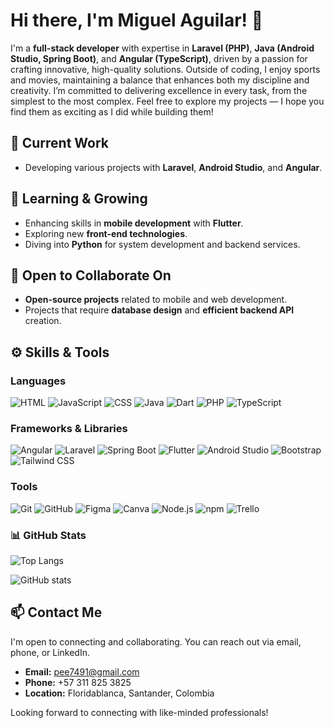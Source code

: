 # Hi there, I'm Miguel Aguilar! 👋

I'm a **full-stack developer** with expertise in **Laravel (PHP)**, **Java (Android Studio, Spring Boot)**, and **Angular (TypeScript)**, driven by a passion for crafting innovative, high-quality solutions. Outside of coding, I enjoy sports and movies, maintaining a balance that enhances both my discipline and creativity. I’m committed to delivering excellence in every task, from the simplest to the most complex. Feel free to explore my projects — I hope you find them as exciting as I did while building them!

## 🔭 Current Work
- Developing various projects with **Laravel**, **Android Studio**, and **Angular**.
  
## 🌱 Learning & Growing
- Enhancing skills in **mobile development** with **Flutter**.
- Exploring new **front-end technologies**.
- Diving into **Python** for system development and backend services.

## 🤝 Open to Collaborate On
- **Open-source projects** related to mobile and web development.
- Projects that require **database design** and **efficient backend API** creation.

## ⚙️ Skills & Tools
### Languages
![HTML](https://img.shields.io/badge/HTML-E34F26?style=for-the-badge&logo=html5&logoColor=white)
![JavaScript](https://img.shields.io/badge/JavaScript-F7DF1E?style=for-the-badge&logo=javascript&logoColor=black)
![CSS](https://img.shields.io/badge/CSS-1572B6?style=for-the-badge&logo=css3&logoColor=white)
![Java](https://img.shields.io/badge/Java-007396?style=for-the-badge&logo=java&logoColor=white)
![Dart](https://img.shields.io/badge/Dart-0175C2?style=for-the-badge&logo=dart&logoColor=white)
![PHP](https://img.shields.io/badge/PHP-777BB4?style=for-the-badge&logo=php&logoColor=white)
![TypeScript](https://img.shields.io/badge/TypeScript-3178C6?style=for-the-badge&logo=typescript&logoColor=white)

### Frameworks & Libraries
![Angular](https://img.shields.io/badge/Angular-DD0031?style=for-the-badge&logo=angular&logoColor=white)
![Laravel](https://img.shields.io/badge/Laravel-FF2D20?style=for-the-badge&logo=laravel&logoColor=white)
![Spring Boot](https://img.shields.io/badge/Spring%20Boot-6DB33F?style=for-the-badge&logo=spring-boot&logoColor=white)
![Flutter](https://img.shields.io/badge/Flutter-02569B?style=for-the-badge&logo=flutter&logoColor=white)
![Android Studio](https://img.shields.io/badge/Android%20Studio-3DDC84?style=for-the-badge&logo=android-studio&logoColor=white)
![Bootstrap](https://img.shields.io/badge/Bootstrap-563D7C?style=for-the-badge&logo=bootstrap&logoColor=white)
![Tailwind CSS](https://img.shields.io/badge/Tailwind_CSS-38B2AC?style=for-the-badge&logo=tailwind-css&logoColor=white)

### Tools
![Git](https://img.shields.io/badge/Git-F05032?style=for-the-badge&logo=git&logoColor=white)
![GitHub](https://img.shields.io/badge/GitHub-181717?style=for-the-badge&logo=github&logoColor=white)
![Figma](https://img.shields.io/badge/Figma-F24E1E?style=for-the-badge&logo=figma&logoColor=white)
![Canva](https://img.shields.io/badge/Canva-00C4CC?style=for-the-badge&logo=canva&logoColor=white)
![Node.js](https://img.shields.io/badge/Node.js-339933?style=for-the-badge&logo=node.js&logoColor=white)
![npm](https://img.shields.io/badge/npm-CB3837?style=for-the-badge&logo=npm&logoColor=white)
![Trello](https://img.shields.io/badge/Trello-0079BF?style=for-the-badge&logo=trello&logoColor=white)

### 📊 GitHub Stats
![Top Langs](https://github-readme-stats.vercel.app/api/top-langs/?username=SavitarADSO&theme=dark&layout=compact)

![GitHub stats](https://github-readme-stats.vercel.app/api?username=SavitarADSO&theme=dark&show_icons=true&count_private=true)


## 📫 Contact Me
I'm open to connecting and collaborating. You can reach out via email, phone, or LinkedIn.

- **Email:** pee7491@gmail.com
- **Phone:** +57 311 825 3825
- **Location:** Floridablanca, Santander, Colombia

Looking forward to connecting with like-minded professionals!
